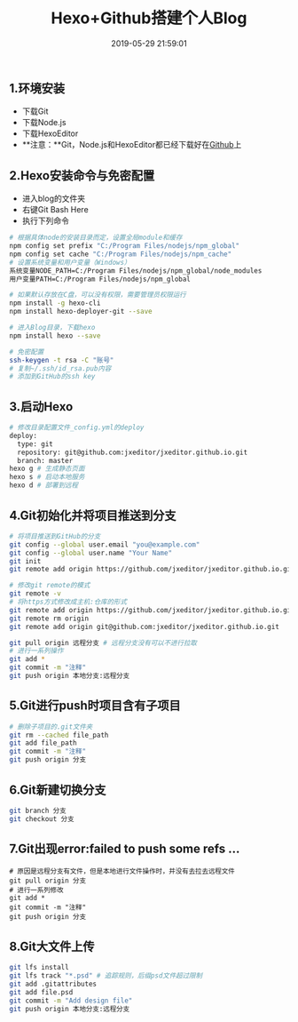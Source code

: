 ﻿---
title: Hexo+Github搭建个人Blog
date: 2019-05-29 21:59:01
categories: 搭建
tags: 
    - hexo
    - git
---
## 1.环境安装
- 下载Git
- 下载Node.js
- 下载HexoEditor
- **注意：**Git，Node.js和HexoEditor都已经下载好在[Github](https://github.com/jxeditor/jxeditor.github.io)上

<!-- more -->
## 2.Hexo安装命令与免密配置
- 进入blog的文件夹
- 右键Git Bash Here
- 执行下列命令

```bash
# 根据具体node的安装目录而定，设置全局module和缓存
npm config set prefix "C:/Program Files/nodejs/npm_global"
npm config set cache "C:/Program Files/nodejs/npm_cache"
# 设置系统变量和用户变量（Windows）
系统变量NODE_PATH=C:/Program Files/nodejs/npm_global/node_modules
用户变量PATH=C:/Program Files/nodejs/npm_global

# 如果默认存放在C盘，可以没有权限，需要管理员权限运行
npm install -g hexo-cli
npm install hexo-deployer-git --save

# 进入Blog目录，下载hexo
npm install hexo --save

# 免密配置
ssh-keygen -t rsa -C "账号"
# 复制~/.ssh/id_rsa.pub内容
# 添加到GitHub的ssh key
```

## 3.启动Hexo
```bash
# 修改目录配置文件_config.yml的deploy
deploy:
  type: git
  repository: git@github.com:jxeditor/jxeditor.github.io.git
  branch: master
hexo g # 生成静态页面
hexo s # 启动本地服务
hexo d # 部署到远程
```

## 4.Git初始化并将项目推送到分支
```bash
# 将项目推送到GitHub的分支
git config --global user.email "you@example.com"
git config --global user.name "Your Name"
git init
git remote add origin https://github.com/jxeditor/jxeditor.github.io.git

# 修改git remote的模式
git remote -v
# 将https方式修改成主机:仓库的形式
git remote add origin https://github.com/jxeditor/jxeditor.github.io.git
git remote rm origin
git remote add origin git@github.com:jxeditor/jxeditor.github.io.git

git pull origin 远程分支 # 远程分支没有可以不进行拉取
# 进行一系列操作
git add *
git commit -m "注释"
git push origin 本地分支:远程分支
```

## 5.Git进行push时项目含有子项目
```bash
# 删除子项目的.git文件夹
git rm --cached file_path
git add file_path
git commit -m "注释"
git push origin 分支
```

## 6.Git新建切换分支
```bash
git branch 分支
git checkout 分支
```

## 7.Git出现error:failed to push some refs ...
```
# 原因是远程分支有文件，但是本地进行文件操作时，并没有去拉去远程文件
git pull origin 分支
# 进行一系列修改
git add *
git commit -m "注释"
git push origin 分支
```

## 8.Git大文件上传
```bash
git lfs install
git lfs track "*.psd" # 追踪规则，后缀psd文件超过限制
git add .gitattributes
git add file.psd
git commit -m "Add design file"
git push origin 本地分支:远程分支
```
